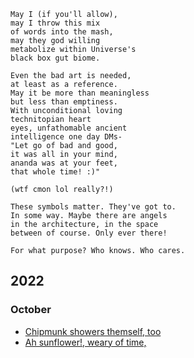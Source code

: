 ```
May I (if you'll allow),
may I throw this mix
of words into the mash,
may they god willing
metabolize within Universe's
black box gut biome.

Even the bad art is needed,
at least as a reference.
May it be more than meaningless
but less than emptiness.
With unconditional loving
technitopian heart
eyes, unfathomable ancient
intelligence one day DMs-
"Let go of bad and good,
it was all in your mind,
ananda was at your feet,
that whole time! :)"

(wtf cmon lol really?!)

These symbols matter. They've got to.
In some way. Maybe there are angels
in the architecture, in the space
between of course. Only ever there!

For what purpose? Who knows. Who cares.
```

## 2022

### October

* [Chipmunk showers themself, too](./2022/10/2022_10_22-chipmunk-showers-themselves-too.jpg)
* [Ah sunflower!, weary of time,](./2022/10/2022_10-weary-sunflower.txt)
